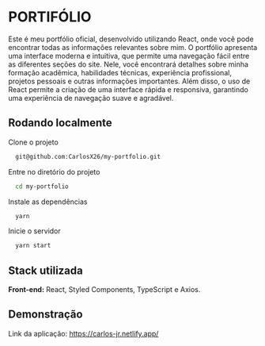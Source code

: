 
# PORTIFÓLIO

Este é meu portfólio oficial, desenvolvido utilizando React, onde você pode encontrar todas as informações relevantes sobre mim. O portfólio apresenta uma interface moderna e intuitiva, que permite uma navegação fácil entre as diferentes seções do site. Nele, você encontrará detalhes sobre minha formação acadêmica, habilidades técnicas, experiência profissional, projetos pessoais e outras informações importantes. Além disso, o uso de React permite a criação de uma interface rápida e responsiva, garantindo uma experiência de navegação suave e agradável. 

## Rodando localmente

Clone o projeto

```bash
  git@github.com:CarlosX26/my-portfolio.git
```

Entre no diretório do projeto

```bash
  cd my-portfolio
```

Instale as dependências

```bash
  yarn
```

Inicie o servidor

```bash
  yarn start
```




## Stack utilizada

**Front-end:** React, Styled Components, TypeScript e Axios.


## Demonstração

Link da aplicação: https://carlos-jr.netlify.app/

